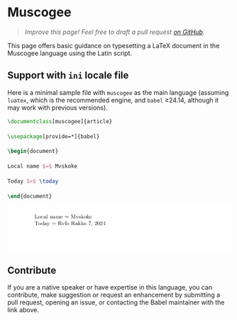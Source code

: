 # Muscogee

<blockquote>
  <p><em>Improve this page! Feel free to draft a pull request <a href="https://github.com/latex3/babel/tree/docs/docs">on GitHub</a>.</em></p>
</blockquote>

This page offers basic guidance on typesetting a LaTeX document in the
Muscogee language using the Latin script.

## Support with `ini` locale file

Here is a minimal sample file with `muscogee` as the main language
(assuming `luatex`, which is the recommended engine, and `babel` ≥24.14,
although it may work with previous versions).

```tex
\documentclass[muscogee]{article}

\usepackage[provide=*]{babel}

\begin{document}

Local name $=$ Mvskoke

Today $=$ \today

\end{document}
```

![](../media/locale-muscogee.png)

## Contribute

If you are a native speaker or have expertise in this language, you can
contribute, make suggestion or request an enhancement by submitting a
pull request, opening an issue, or contacting the Babel maintainer with
the link above.